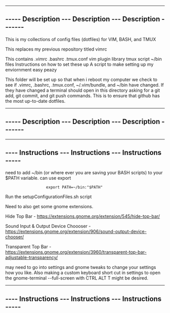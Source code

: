 
-------------------------------------------------------------------------
-----    Description    ---    Description    ---   Description   -------
-------------------------------------------------------------------------

This is my collections of config files (dotfiles) for VIM, BASH, and TMUX

This replaces my previous repository titled vimrc 

This contains
    .vimrc
    .bashrc
    .tmux.conf
    vim plugin library
    tmux script
    ~/bin files
    Instructions on how to set these up
    A script to make setting up my enviornment easy peazy

This folder will be set up so that when i reboot my computer we check to 
see if .vimrc, .bashrc, .tmux.conf, ~/.vim/bundle, and ~/bin have changed.
If they have changed a terminal should open in this directory asking for a 
git add, git commit, and git push commands. This is to ensure that github
has the most up-to-date dotfiles. 


-------------------------------------------------------------------------
-----    Description    ---    Description    ---   Description   -------
-------------------------------------------------------------------------


-------------------------------------------------------------------------
----    Instructions    ---    Instructions    ---   Instructions   -----
-------------------------------------------------------------------------


need to add ~/bin (or where ever you are saving your BASH scripts) to
your $PATH variable. can use export 

                      export PATH=~/bin:"$PATH"

Run the setupConfigurationFiles.sh script

Need to also get some gnome extensions.

Hide Top Bar - 
https://extensions.gnome.org/extension/545/hide-top-bar/

Sound Input & Output Device Choooser - 
https://extensions.gnome.org/extension/906/sound-output-device-chooser/

Transparent Top Bar - 
https://extensions.gnome.org/extension/3960/transparent-top-bar-adjustable-transparency/

may need to go into settings and gnome tweaks to change your settings 
how you like. Also making a custom keyboard short cut in settings to open
the gnome-terminal --full-screen with CTRL ALT T might be desired.

-------------------------------------------------------------------------
----    Instructions    ---    Instructions    ---   Instructions   -----
-------------------------------------------------------------------------
